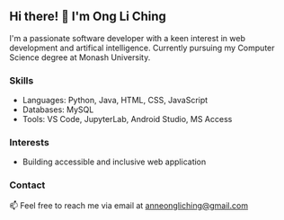## Hi there! 👋 I'm Ong Li Ching

I'm a passionate software developer with a keen interest in web development and artifical intelligence. Currently pursuing my Computer Science degree at Monash University. 

### Skills
- Languages: Python, Java, HTML, CSS, JavaScript
- Databases: MySQL
- Tools: VS Code, JupyterLab, Android Studio, MS Access

### Interests
- Building accessible and inclusive web application 

### Contact
📫 Feel free to reach me via email at anneongliching@gmail.com

<!---
li9406/li9406 is a ✨ special ✨ repository because its `README.md` (this file) appears on your GitHub profile.
You can click the Preview link to take a look at your changes.
--->
